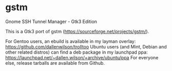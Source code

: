 # gstm
Gnome SSH Tunnel Manager - Gtk3 Edition

This is a Gtk3 port of gstm (https://sourceforge.net/projects/gstm/).

For Gentoo users, an ebuild is available in my layman overlay: https://github.com/dallenwilson/trolltoo
Ubuntu users (and Mint, Debian and other related distros) can find a deb package in my launchpad ppa: https://launchpad.net/~dallen.wilson/+archive/ubuntu/ppa
For everyone else, release tarballs are available from Github.
